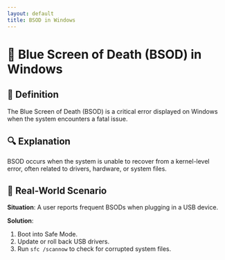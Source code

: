 ```yaml
---
layout: default
title: BSOD in Windows
---
```


# 🧪 Blue Screen of Death (BSOD) in Windows

## 🧠 Definition
The Blue Screen of Death (BSOD) is a critical error displayed on Windows when the system encounters a fatal issue.

## 🔍 Explanation
BSOD occurs when the system is unable to recover from a kernel-level error, often related to drivers, hardware, or system files.

## 📘 Real-World Scenario
**Situation**: A user reports frequent BSODs when plugging in a USB device.

**Solution**:
1. Boot into Safe Mode.
2. Update or roll back USB drivers.
3. Run `sfc /scannow` to check for corrupted system files.